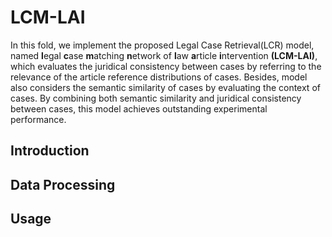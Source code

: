 # LCM-LAI
In this fold, we implement the proposed Legal Case Retrieval(LCR) model, named **l**egal **c**ase
**m**atching **n**etwork of **l**aw **a**rticle **i**ntervention **(LCM-LAI)**, which evaluates 
the juridical consistency between cases by referring to the relevance of the article reference 
distributions of cases. Besides, model also considers the semantic similarity of cases by evaluating
the context of cases. By combining both semantic similarity and juridical consistency between cases, 
this model achieves outstanding experimental performance.

## Introduction

## Data Processing

## Usage
